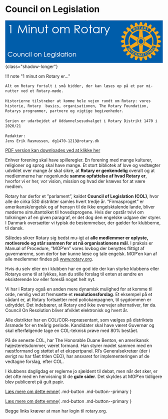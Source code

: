 # Council on Legislation

![Regionale magasiner](images/col.jpg){class="shadow-longer"} 

!!! note "1 minut om Rotary er..."

    Alt om Rotary fortalt i små bidder, der kan læses op på et par mi-nutter ved et Rotary-møde.
    
    Historierne tilstræber at komme hele vejen rundt om Rotary: vores historie, Rotary  basics, organisationen, The Rotary Foundation, Rotarys programmer, partnere og vigtige begivenheder.
    
    Serien er udarbejdet af Uddannelsesudvalget i Rotary Distrikt 1470 i 2020/21
    
    Redaktør: 
    Jens Erik Rasmussen, dg1470-1213@rotary.dk


<a href=https://1minut.rotary.dk/pdf-versioner/1_minut_om_Rotary_Council_on_legislation.pdf target=_blank>PDF version kan downloades ved at klikke her</a>


Enhver forening skal have spilleregler. En forening med mange kulturer, religioner og sprog skal have mange. Et stort bibliotek af love og vedtægter udviklet over mange år skal sikre, at **Rotary er genkendelig** overalt og at medlemmerne har nogenlunde **samme opfattelse af hvad Rotary er**, hvorfor vi er her, vor vision, mission og hvad der kræves for at være medlem.


Rotary har derfor et ”parlament”, kaldet **Council of Legislation (COL)**, hvor alle de cirka 530 distrikter samles hvert tredje år. ”Firmasproget” er amerikansk/engelsk og af hensyn til de ikke engelsktalende lande, bliver møderne simultantolket til hovedsprogene. Hvis der opstår tvivl om tolkningen af en given paragraf, er det dog den engelske udgave der styrer. I Danmark oversætter vi typisk de bestemmelser, der gælder for klubberne, til dansk. 


Således sikrer Rotary sig bedst mu-igt at **alle medlemmer er oplyste, motiverede og står sammen for at nå organisationens mål**. I praksis er Manual of Procedure, ”MOP’en” vores lovbog der benyttes flittigt af guvernørerne, som derfor bør kunne læse og tale engelsk. MOP’en kan af alle medlemmer findes på www.rotary.org. 


Hvis du selv eller en i klubben har en god ide der kan styrke klubbens eller Rotarys evne til at lykkes, kan du stille forslag til enten at ændre en eksisterende lov eller foreslå noget helt nyt.


Vi har i Rotary også en anden mere dynamisk mulighed for at komme til orde, nemlig ved at fremsætte et **resolutionsforslag**. Et eksempel på et sådant er, at Rotary fortsætter med poliokampagnen, til sygdommen er udryddet. Det indebærer, at Rotary end ikke overvejer alternativer, før da. Council On Resolution bliver afviklet elektronisk og hvert år.


Alle distrikter har en COL/COR-repræsentant, som vælges på distriktets årsmøde for en treårig periode. Kandidater skal have været Guvernør og skal efterfølgende tage en COL-teknisk prøve med 80% bestået. 


På de seneste COL, har The Honorable Duane Benton, en amerikansk højesteretsdommer, været formand. Han styrer mødet sammen med en næstformand og støttet af et ekspertpanel. RI’s Generalsekretær (der i øvrigt nu har fået titlen CEO), har ansvaret for implementeringen af de vedtagne forslag, efter COL.


I klubbens dagligdag er reglerne jo sjældent til debat, men når det sker, er det ofte med en henvisning til de **gule sider**. Det skyldes at MOP’en tidligere blev publiceret på gult papir.



[Læs mere om dette emne](https://my.rotary.org/en/learning-reference/about-rotary/councils){ .md-button .md-button--primary }


[Læs mere om dette emne](https://learn.rotary.org/members/learn/course/internal/view/elearning/93/how-to-propose-enactments-and-resolutions){ .md-button .md-button--primary }


Begge links kræver at man har login til rotary.org.
